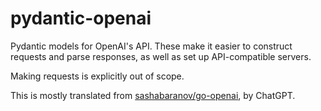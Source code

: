 # pydantic-openai

Pydantic models for OpenAI's API. These make it easier to construct requests and parse responses, as well as set up API-compatible servers.

Making requests is explicitly out of scope.

This is mostly translated from [sashabaranov/go-openai](https://github.com/sashabaranov/go-openai/tree/master), by ChatGPT.
